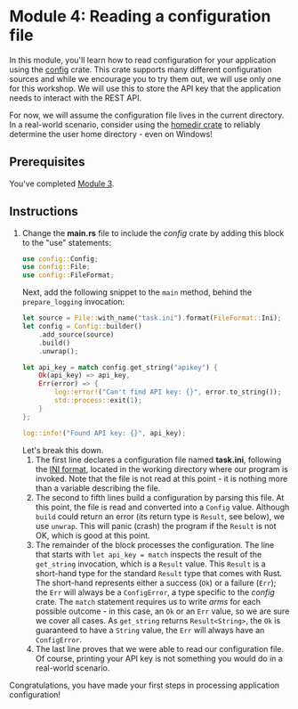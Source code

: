 # Module 4: Reading a configuration file

In this module, you'll learn how to read configuration for your application using the [config](https://docs.rs/config/latest/config/) crate.
This crate supports many different configuration sources and while we encourage you to try them out, we will use only one for this workshop.
We will use this to store the API key that the application needs to interact with the REST API.

For now, we will assume the configuration file lives in the current directory.
In a real-world scenario, consider using the [homedir crate](https://docs.rs/homedir/latest/homedir/) to reliably determine the user home directory - even on Windows!

## Prerequisites

You've completed [Module 3](./step-by-step-3.md).

## Instructions

1. Change the **main.rs** file to include the _config_ crate by adding this block to the "use" statements:
   ```rs
   use config::Config;
   use config::File;
   use config::FileFormat;
   ```
   Next, add the following snippet to the `main` method, behind the `prepare_logging` invocation:
   ```rs
   let source = File::with_name("task.ini").format(FileFormat::Ini);
   let config = Config::builder()
       .add_source(source)
       .build()
       .unwrap();

   let api_key = match config.get_string("apikey") {
       Ok(api_key) => api_key,
       Err(error) => {
           log::error!("Can't find API key: {}", error.to_string());
           std::process::exit(1);
       }
   };

   log::info!("Found API key: {}", api_key);
   ```
   Let's break this down.
   1. The first line declares a configuration file named **task.ini**, following the [INI format](https://en.wikipedia.org/wiki/INI_file), located in the working directory where our program is invoked.
   Note that the file is not read at this point - it is nothing more than a variable describing the file.
   2. The second to fifth lines build a configuration by parsing this file.
   At this point, the file is read and converted into a `Config` value.
   Although `build` could return an error (its return type is `Result`, see below), we use `unwrap`.
   This will panic (crash) the program if the `Result` is not OK, which is good at this point.
   3. The remainder of the block processes the configuration.
   The line that starts with `let api_key = match` inspects the result of the `get_string` invocation, which is a `Result` value.
   This `Result` is a short-hand type for the standard `Result` type that comes with Rust.
   The short-hand represents either a success (`Ok`) or a failure (`Err`); the `Err` will always be a `ConfigError`, a type specific to the _config_ crate. 
   The `match` statement requires us to write _arms_ for each possible outcome - in this case, an `Ok` or an `Err` value, so we are sure we cover all cases.
   As `get_string` returns `Result<String>`, the `Ok` is guaranteed to have a `String` value, the `Err` will always have an `ConfigError`.
   4. The last line proves that we were able to read our configuration file.
   Of course, printing your API key is not something you would do in a real-world scenario.

Congratulations, you have made your first steps in processing application configuration!
